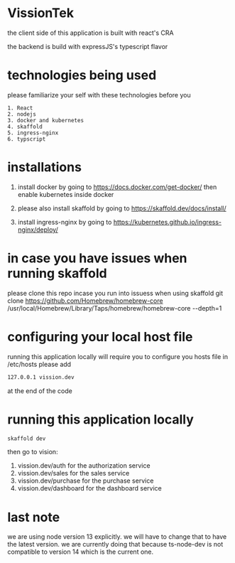 # VissionTek

the client side of this application is built with react's CRA 

the backend is build with expressJS's typescript flavor

# technologies being used

please familiarize your self with these technologies before you

    1. React
    2. nodejs 
    3. docker and kubernetes
    4. skaffold
    5. ingress-nginx
    6. typscript

# installations

1. install docker by going to https://docs.docker.com/get-docker/ then enable kubernetes inside docker

2. please also install skaffold by going to https://skaffold.dev/docs/install/

3. install ingress-nginx by going to https://kubernetes.github.io/ingress-nginx/deploy/


# in case you have issues when running skaffold

please clone this repo incase you run into issuess when using skaffold git clone https://github.com/Homebrew/homebrew-core /usr/local/Homebrew/Library/Taps/homebrew/homebrew-core --depth=1

# configuring your local host file

running this application locally will require you to configure you hosts file in /etc/hosts please add 

```bash 
127.0.0.1 vission.dev
```
at the end of the code 

# running this application locally

```bash
skaffold dev
```

then go to vision:

1. vission.dev/auth for the authorization service
2. vission.dev/sales for the sales service
3. vission.dev/purchase for the purchase service
4. vission.dev/dashboard for the dashboard service


# last note

we are using node version 13 explicitly. we will have to change that to have the latest version. we are currently doing that because ts-node-dev is not compatible to version 14 which is the current one. 